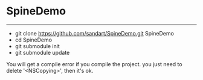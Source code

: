 # SpineDemo

----------------------------------


- git clone https://github.com/sandart/SpineDemo.git SpineDemo
- cd SpineDemo
- git submodule init
- git submodule update


You will get a compile error if you compile the project.
you just need to delete \'\<NSCopying\>\', then it's ok.
